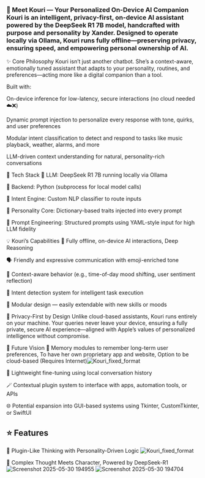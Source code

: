  ### 🧠 Meet Kouri — Your Personalized On-Device AI Companion Kouri is an intelligent, privacy-first, on-device AI assistant powered by the DeepSeek R1 7B model, handcrafted with purpose and personality by Xander. Designed to operate locally via Ollama, Kouri runs fully offline—preserving privacy, ensuring speed, and empowering personal ownership of AI.

✨ Core Philosophy Kouri isn’t just another chatbot. She’s a context-aware, emotionally tuned assistant that adapts to your personality, routines, and preferences—acting more like a digital companion than a tool.

Built with:

On-device inference for low-latency, secure interactions (no cloud needed ☁️❌)

Dynamic prompt injection to personalize every response with tone, quirks, and user preferences

Modular intent classification to detect and respond to tasks like music playback, weather, alarms, and more

LLM-driven context understanding for natural, personality-rich conversations

🔧 Tech Stack 🧠 LLM: DeepSeek R1 7B running locally via Ollama

🐍 Backend: Python (subprocess for local model calls)

🧩 Intent Engine: Custom NLP classifier to route inputs

🧬 Personality Core: Dictionary-based traits injected into every prompt

🧠 Prompt Engineering: Structured prompts using YAML-style input for high LLM fidelity

💡 Kouri’s Capabilities 🤖 Fully offline, on-device AI interactions, Deep Reasoning

🗣️ Friendly and expressive communication with emoji-enriched tone

📱 Context-aware behavior (e.g., time-of-day mood shifting, user sentiment reflection)

🎯 Intent detection system for intelligent task execution

🧩 Modular design — easily extendable with new skills or moods

🔐 Privacy-First by Design Unlike cloud-based assistants, Kouri runs entirely on your machine. Your queries never leave your device, ensuring a fully private, secure AI experience—aligned with Apple’s values of personalized intelligence without compromise.

🌱 Future Vision 🔄 Memory modules to remember long-term user preferences, To have her own proprietary app and website, Option to be cloud-based (Requires Internet)![Kouri_fixed_format](https://github.com/user-attachments/assets/9f5d7168-87d8-4f08-8255-76e8bc58913b)


🧠 Lightweight fine-tuning using local conversation history

🪄 Contextual plugin system to interface with apps, automation tools, or APIs

🌐 Potential expansion into GUI-based systems using Tkinter, CustomTkinter, or SwiftUI

## ⭐ Features
🧩 Plugin-Like Thinking with Personality-Driven Logic
![Kouri_fixed_format](https://github.com/user-attachments/assets/a06b1a63-12a8-4537-9a3b-bf1fbe74cdcd)

🧮 Complex Thought Meets Character, Powered by DeepSeek-R1
![Screenshot 2025-05-30 194955](https://github.com/user-attachments/assets/22acb9f0-3831-48fb-9f67-c7bc6cd2dea7)
![Screenshot 2025-05-30 194704](https://github.com/user-attachments/assets/0065e15f-60a5-4cef-bd56-3648eb58db9e)




